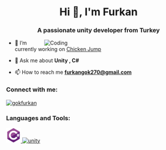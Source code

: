 <h1 align="center">Hi 👋, I'm Furkan</h1>
<h3 align="center">A passionate unity developer from Turkey</h3>
<img align="right" alt="Coding" width="400" src="https://media.tenor.com/GfSX-u7VGM4AAAAM/coding.gif">

- 🔭 I’m currently working on [Chicken Jump](https://github.com/gokfurkan/Chicken_Jump.git)

- 💬 Ask me about **Unity , C#**

- 📫 How to reach me **furkangok270@gmail.com**

<h3 align="left">Connect with me:</h3>
<p align="left">
<a href="https://linkedin.com/in/gokfurkan" target="blank"><img align="center" src="https://raw.githubusercontent.com/rahuldkjain/github-profile-readme-generator/master/src/images/icons/Social/linked-in-alt.svg" alt="gokfurkan" height="30" width="40" /></a>
</p>

<h3 align="left">Languages and Tools:</h3>
<p align="left"> <a href="https://www.w3schools.com/cs/" target="_blank" rel="noreferrer"> <img src="https://raw.githubusercontent.com/devicons/devicon/master/icons/csharp/csharp-original.svg" alt="csharp" width="40" height="40"/> </a> <a href="https://unity.com/" target="_blank" rel="noreferrer"> <img src="https://www.vectorlogo.zone/logos/unity3d/unity3d-icon.svg" alt="unity" width="40" height="40"/> </a> </p>

